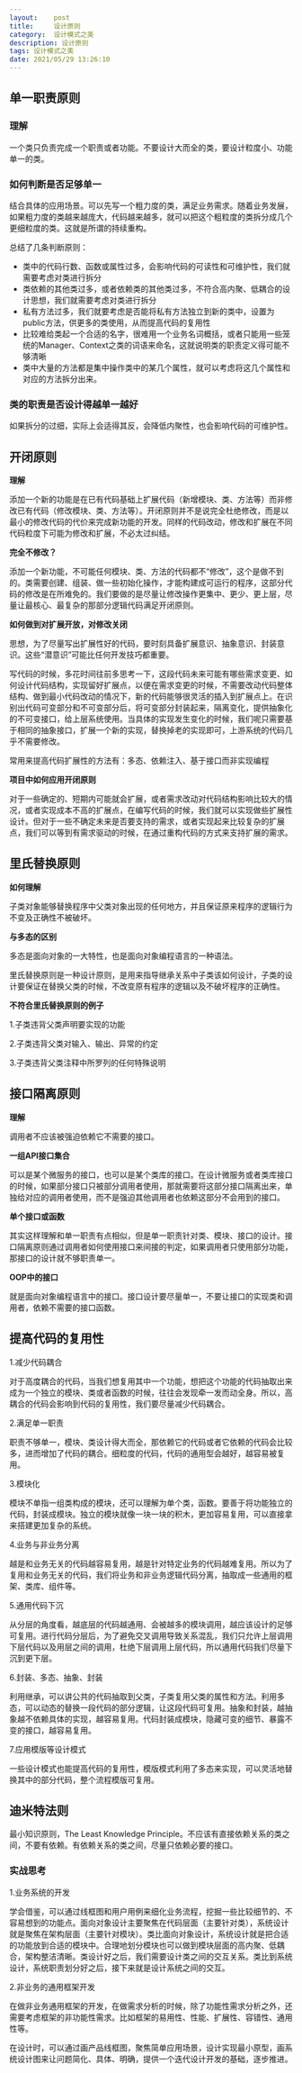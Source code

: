 ```yaml
---
layout:    post
title:     设计原则
category:  设计模式之美
description: 设计原则
tags: 设计模式之美
date: 2021/05/29 13:26:10
---
```


## 单一职责原则

### 理解

一个类只负责完成一个职责或者功能。不要设计大而全的类，要设计粒度小、功能单一的类。

### 如何判断是否足够单一

结合具体的应用场景。可以先写一个粗力度的类，满足业务需求。随着业务发展，如果粗力度的类越来越庞大，代码越来越多，就可以把这个粗粒度的类拆分成几个更细粒度的类。这就是所谓的持续重构。

总结了几条判断原则：

- 类中的代码行数、函数或属性过多，会影响代码的可读性和可维护性，我们就需要考虑对类进行拆分
- 类依赖的其他类过多，或者依赖类的其他类过多，不符合高内聚、低耦合的设计思想，我们就需要考虑对类进行拆分
- 私有方法过多，我们就要考虑是否能将私有方法独立到新的类中，设置为public方法，供更多的类使用，从而提高代码的复用性
- 比较难给类起一个合适的名字，很难用一个业务名词概括，或者只能用一些笼统的Manager、Context之类的词语来命名，这就说明类的职责定义得可能不够清晰
- 类中大量的方法都是集中操作类中的某几个属性，就可以考虑将这几个属性和对应的方法拆分出来。

### 类的职责是否设计得越单一越好

如果拆分的过细，实际上会适得其反，会降低内聚性，也会影响代码的可维护性。

## 开闭原则

**理解**

添加一个新的功能是在已有代码基础上扩展代码（新增模块、类、方法等）而非修改已有代码（修改模块、类、方法等）。开闭原则并不是说完全杜绝修改，而是以最小的修改代码的代价来完成新功能的开发。同样的代码改动，修改和扩展在不同代码粒度下可能为修改和扩展，不必太过纠结。

**完全不修改？**

添加一个新功能，不可能任何模块、类、方法的代码都不“修改”，这个是做不到的。类需要创建、组装、做一些初始化操作，才能构建成可运行的程序，这部分代码的修改是在所难免的。我们要做的是尽量让修改操作更集中、更少、更上层，尽量让最核心、最复杂的那部分逻辑代码满足开闭原则。

**如何做到对扩展开放，对修改关闭**

思想，为了尽量写出扩展性好的代码，要时刻具备扩展意识、抽象意识、封装意识。这些“潜意识”可能比任何开发技巧都重要。

写代码的时候，多花时间往前多思考一下，这段代码未来可能有哪些需求变更、如何设计代码结构，实现留好扩展点，以便在需求变更的时候，不需要改动代码整体结构、做到最小代码改动的情况下，新的代码能够很灵活的插入到扩展点上。在识别出代码可变部分和不可变部分后，将可变部分封装起来，隔离变化，提供抽象化的不可变接口，给上层系统使用。当具体的实现发生变化的时候，我们呢只需要基于相同的抽象接口，扩展一个新的实现，替换掉老的实现即可，上游系统的代码几乎不需要修改。

常用来提高代码扩展性的方法有：多态、依赖注入、基于接口而非实现编程

**项目中如何应用开闭原则**

对于一些确定的、短期内可能就会扩展，或者需求改动对代码结构影响比较大的情况，或者实现成本不高的扩展点，在编写代码的时候，我们就可以实现做些扩展性设计。但对于一些不确定未来是否要支持的需求，或者实现起来比较复杂的扩展点，我们可以等到有需求驱动的时候，在通过重构代码的方式来支持扩展的需求。

## 里氏替换原则

**如何理解**

子类对象能够替换程序中父类对象出现的任何地方，并且保证原来程序的逻辑行为不变及正确性不被破坏。

**与多态的区别**

多态是面向对象的一大特性，也是面向对象编程语言的一种语法。

里氏替换原则是一种设计原则，是用来指导继承关系中子类该如何设计，子类的设计要保证在替换父类的时候，不改变原有程序的逻辑以及不破坏程序的正确性。

**不符合里氏替换原则的例子**

1.子类违背父类声明要实现的功能

2.子类违背父类对输入、输出、异常的约定

3.子类违背父类注释中所罗列的任何特殊说明

## 接口隔离原则

**理解**

调用者不应该被强迫依赖它不需要的接口。

**一组API接口集合**

可以是某个微服务的接口，也可以是某个类库的接口。在设计微服务或者类库接口的时候，如果部分接口只被部分调用者使用，那就需要将这部分接口隔离出来，单独给对应的调用者使用，而不是强迫其他调用者也依赖这部分不会用到的接口。

**单个接口或函数**

其实这样理解和单一职责有点相似，但是单一职责针对类、模块、接口的设计。接口隔离原则通过调用者如何使用接口来间接的判定，如果调用者只使用部分功能，那接口的设计就不够职责单一。

**OOP中的接口**

就是面向对象编程语言中的接口。接口设计要尽量单一，不要让接口的实现类和调用者，依赖不需要的接口函数。

## 提高代码的复用性

1.减少代码耦合

对于高度耦合的代码，当我们想复用其中一个功能，想把这个功能的代码抽取出来成为一个独立的模块、类或者函数的时候，往往会发现牵一发而动全身。所以，高耦合的代码会影响到代码的复用性，我们要尽量减少代码耦合。

2.满足单一职责

职责不够单一，模块、类设计得大而全，那依赖它的代码或者它依赖的代码会比较多，进而增加了代码的耦合。细粒度的代码，代码的通用型会越好，越容易被复用。

3.模块化

模块不单指一组类构成的模块，还可以理解为单个类，函数。要善于将功能独立的代码，封装成模块。独立的模块就像一块一块的积木，更加容易复用，可以直接拿来搭建更加复杂的系统。

4.业务与非业务分离

越是和业务无关的代码越容易复用，越是针对特定业务的代码越难复用。所以为了复用和业务无关的代码，我们将业务和非业务逻辑代码分离，抽取成一些通用的框架、类库、组件等。

5.通用代码下沉

从分层的角度看，越底层的代码越通用、会被越多的模块调用，越应该设计的足够可复用。进行代码分层后，为了避免交叉调用导致关系混乱，我们只允许上层调用下层代码以及用层之间的调用，杜绝下层调用上层代码，所以通用代码我们尽量下沉到更下层。

6.封装、多态、抽象、封装

利用继承，可以讲公共的代码抽取到父类，子类复用父类的属性和方法。利用多态，可以动态的替换一段代码的部分逻辑，让这段代码可复用。抽象和封装，越抽象越不依赖具体的实现，越容易复用。代码封装成模块，隐藏可变的细节、暴露不变的接口，越容易复用。

7.应用模版等设计模式

一些设计模式也能提高代码的复用性，模版模式利用了多态来实现，可以灵活地替换其中的部分代码，整个流程模版可复用。

## 迪米特法则

最小知识原则，The Least Knowledge Principle。不应该有直接依赖关系的类之间，不要有依赖。有依赖关系的类之间，尽量只依赖必要的接口。



### 实战思考

1.业务系统的开发

学会借鉴，可以通过线框图和用户用例来细化业务流程，挖掘一些比较细节的、不容易想到的功能点。面向对象设计主要聚焦在代码层面（主要针对类），系统设计就是聚焦在架构层面（主要针对模块）。类比面向对象设计，系统设计就是把合适的功能放到合适的模块中。合理地划分模块也可以做到模块层面的高内聚、低耦合，架构整洁清晰。类设计好之后，我们需要设计类之间的交互关系。类比到系统设计，系统职责划分好之后，接下来就是设计系统之间的交互。

2.非业务的通用框架开发

在做非业务通用框架的开发，在做需求分析的时候，除了功能性需求分析之外，还需要考虑框架的非功能性需求。比如框架的易用性、性能、扩展性、容错性、通用性等。

在设计时，可以通过画产品线框图，聚焦简单应用场景，设计实现最小原型，画系统设计图来让问题简化、具体、明确，提供一个迭代设计开发的基础，逐步推进。





































